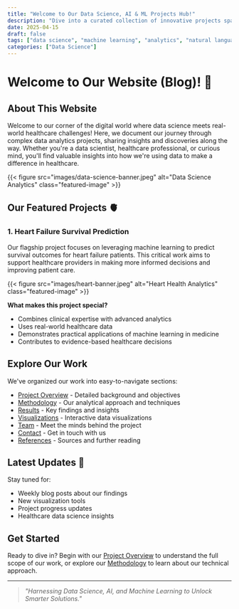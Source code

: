 ```yaml
---
title: "Welcome to Our Data Science, AI & ML Projects Hub!"
description: "Dive into a curated collection of innovative projects spanning data science, artificial intelligence, and machine learning. Our hub is designed for learners, professionals, and enthusiasts eager to explore real-world solutions and cutting-edge applications. Whether you’re interested in predictive analytics, natural language processing, computer vision, or recommendation systems, you’ll find hands-on projects with practical insights and source code to accelerate your journey. Collaborate, learn, and build your portfolio with resources tailored for all skill levels, from beginners to advanced practitioners."
date: 2025-04-15
draft: false
tags: ["data science", "machine learning", "analytics", "natural language processing", "computer vision", "artificial intelligence"]
categories: ["Data Science"]
---
```


# Welcome to Our Website (Blog)! 🚀

## About This Website

Welcome to our corner of the digital world where data science meets real-world healthcare challenges! Here, we document our journey through complex data analytics projects, sharing insights and discoveries along the way. Whether you're a data scientist, healthcare professional, or curious mind, you'll find valuable insights into how we're using data to make a difference in healthcare.

{{< figure src="images/data-science-banner.jpeg" alt="Data Science Analytics" class="featured-image" >}}

## Our Featured Projects 🫀

### 1. Heart Failure Survival Prediction

Our flagship project focuses on leveraging machine learning to predict survival outcomes for heart failure patients. This critical work aims to support healthcare providers in making more informed decisions and improving patient care.

{{< figure src="images/heart-banner.jpeg" alt="Heart Health Analytics" class="featured-image" >}}

**What makes this project special?**
- Combines clinical expertise with advanced analytics
- Uses real-world healthcare data
- Demonstrates practical applications of machine learning in medicine
- Contributes to evidence-based healthcare decisions

## Explore Our Work

We've organized our work into easy-to-navigate sections:

- [Project Overview](/Project) - Detailed background and objectives
- [Methodology](/Methodology) - Our analytical approach and techniques
- [Results](/Results) - Key findings and insights
- [Visualizations](/Visualizations) - Interactive data visualizations
- [Team](/Team) - Meet the minds behind the project
- [Contact](/Contact) - Get in touch with us
- [References](/References) - Sources and further reading

## Latest Updates 📢

Stay tuned for:
- Weekly blog posts about our findings
- New visualization tools
- Project progress updates
- Healthcare data science insights

## Get Started

Ready to dive in? Begin with our [Project Overview](/Project) to understand the full scope of our work, or explore our [Methodology](/Methodology) to learn about our technical approach.

---

> *"Harnessing Data Science, AI, and Machine Learning to Unlock Smarter Solutions."*